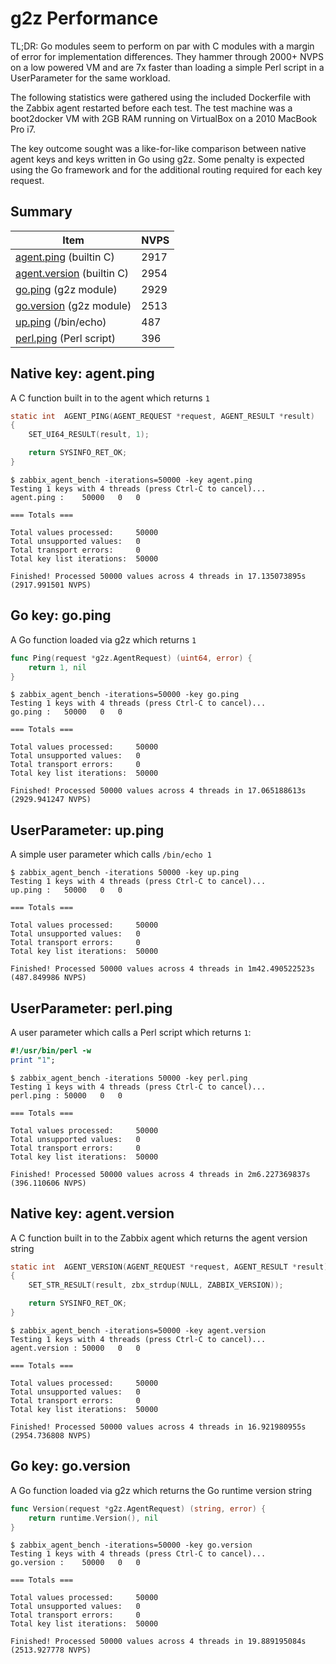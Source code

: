 # g2z Performance

TL;DR: Go modules seem to perform on par with C modules with a margin of error
for implementation differences. They hammer through 2000+ NVPS on a low powered
VM and are 7x faster than loading a simple Perl script in a UserParameter for
the same workload.

The following statistics were gathered using the included Dockerfile with the
Zabbix agent restarted before each test. The test machine was a boot2docker VM
with 2GB RAM running on VirtualBox on a 2010 MacBook Pro i7.

The key outcome sought was a like-for-like comparison between native agent keys
and keys written in Go using g2z. Some penalty is expected using the Go
framework and for the additional routing required for each key request.


## Summary

Item                                                  | NVPS
------------------------------------------------------|-----
[agent.ping](#native-key-agentping) (builtin C)       | 2917
[agent.version](#native-key-agentversion) (builtin C) | 2954
[go.ping](#go-key-goping) (g2z module)                | 2929
[go.version](#go-key-goversion) (g2z module)          | 2513
[up.ping](#userparameter-upping) (/bin/echo)          | 487
[perl.ping](#userparameter-perlping) (Perl script)    | 396


## Native key: agent.ping

A C function built in to the agent which returns `1`

```c
static int	AGENT_PING(AGENT_REQUEST *request, AGENT_RESULT *result)
{
	SET_UI64_RESULT(result, 1);

	return SYSINFO_RET_OK;
}
```

	$ zabbix_agent_bench -iterations=50000 -key agent.ping
	Testing 1 keys with 4 threads (press Ctrl-C to cancel)...
	agent.ping :	50000	0	0

	=== Totals ===

	Total values processed:		50000
	Total unsupported values:	0
	Total transport errors:		0
	Total key list iterations:	50000

	Finished! Processed 50000 values across 4 threads in 17.135073895s (2917.991501 NVPS)


## Go key: go.ping

A Go function loaded via g2z which returns `1`

```go
func Ping(request *g2z.AgentRequest) (uint64, error) {
	return 1, nil
}
```

	$ zabbix_agent_bench -iterations=50000 -key go.ping
	Testing 1 keys with 4 threads (press Ctrl-C to cancel)...
	go.ping :	50000	0	0

	=== Totals ===

	Total values processed:		50000
	Total unsupported values:	0
	Total transport errors:		0
	Total key list iterations:	50000

	Finished! Processed 50000 values across 4 threads in 17.065188613s (2929.941247 NVPS)


## UserParameter: up.ping

A simple user parameter which calls `/bin/echo 1`

	$ zabbix_agent_bench -iterations 50000 -key up.ping
	Testing 1 keys with 4 threads (press Ctrl-C to cancel)...
	up.ping :	50000	0	0

	=== Totals ===

	Total values processed:		50000
	Total unsupported values:	0
	Total transport errors:		0
	Total key list iterations:	50000

	Finished! Processed 50000 values across 4 threads in 1m42.490522523s (487.849986 NVPS)


## UserParameter: perl.ping

A user parameter which calls a Perl script which returns `1`:

```perl
#!/usr/bin/perl -w
print "1";
```

	$ zabbix_agent_bench -iterations 50000 -key perl.ping
	Testing 1 keys with 4 threads (press Ctrl-C to cancel)...
	perl.ping :	50000	0	0

	=== Totals ===

	Total values processed:		50000
	Total unsupported values:	0
	Total transport errors:		0
	Total key list iterations:	50000

	Finished! Processed 50000 values across 4 threads in 2m6.227369837s (396.110606 NVPS)


## Native key: agent.version

A C function built in to the Zabbix agent which returns the agent version string

```c
static int	AGENT_VERSION(AGENT_REQUEST *request, AGENT_RESULT *result)
{
	SET_STR_RESULT(result, zbx_strdup(NULL, ZABBIX_VERSION));

	return SYSINFO_RET_OK;
}
```

	$ zabbix_agent_bench -iterations=50000 -key agent.version
	Testing 1 keys with 4 threads (press Ctrl-C to cancel)...
	agent.version :	50000	0	0

	=== Totals ===

	Total values processed:		50000
	Total unsupported values:	0
	Total transport errors:		0
	Total key list iterations:	50000

	Finished! Processed 50000 values across 4 threads in 16.921980955s (2954.736808 NVPS)


## Go key: go.version

A Go function loaded via g2z which returns the Go runtime version string

```go
func Version(request *g2z.AgentRequest) (string, error) {
	return runtime.Version(), nil
}
```

	$ zabbix_agent_bench -iterations=50000 -key go.version
	Testing 1 keys with 4 threads (press Ctrl-C to cancel)...
	go.version :	50000	0	0

	=== Totals ===

	Total values processed:		50000
	Total unsupported values:	0
	Total transport errors:		0
	Total key list iterations:	50000

	Finished! Processed 50000 values across 4 threads in 19.889195084s (2513.927778 NVPS)
